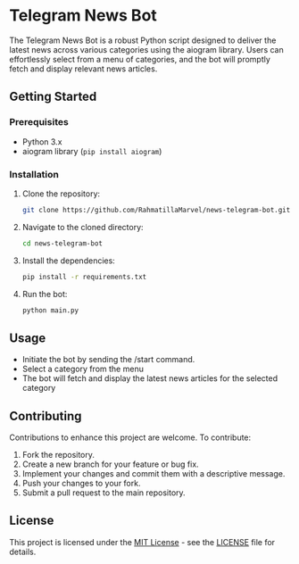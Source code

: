 # Telegram News Bot

The Telegram News Bot is a robust Python script designed to deliver the latest news across various categories using the aiogram library. Users can effortlessly select from a menu of categories, and the bot will promptly fetch and display relevant news articles.

## Getting Started

### Prerequisites

- Python 3.x
- aiogram library (`pip install aiogram`)

### Installation

1. Clone the repository:

   ```bash
   git clone https://github.com/RahmatillaMarvel/news-telegram-bot.git
   ```

2. Navigate to the cloned directory:

   ```bash
   cd news-telegram-bot
   ```

3. Install the dependencies:

   ```bash
   pip install -r requirements.txt
   ```

4. Run the bot:

   ```bash
   python main.py
   ```

## Usage

- Initiate the bot by sending the /start command.
- Select a category from the menu
- The bot will fetch and display the latest news articles for the selected category

## Contributing

Contributions to enhance this project are welcome. To contribute:

1. Fork the repository.
2. Create a new branch for your feature or bug fix.
3. Implement your changes and commit them with a descriptive message.
4. Push your changes to your fork.
5. Submit a pull request to the main repository.


## License

This project is licensed under the [MIT License](LICENSE) - see the [LICENSE](LICENSE) file for details.


